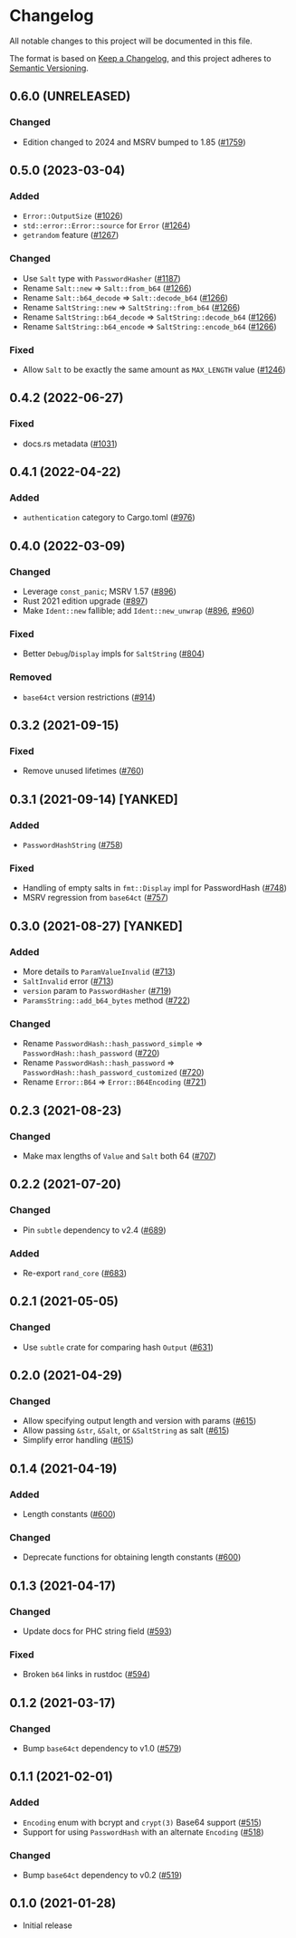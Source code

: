 # Changelog

All notable changes to this project will be documented in this file.

The format is based on [Keep a Changelog](https://keepachangelog.com/en/1.0.0/),
and this project adheres to [Semantic Versioning](https://semver.org/spec/v2.0.0.html).

## 0.6.0 (UNRELEASED)
### Changed
- Edition changed to 2024 and MSRV bumped to 1.85 ([#1759])

[#1759]: https://github.com/RustCrypto/traits/pull/1759

## 0.5.0 (2023-03-04)
### Added
- `Error::OutputSize` ([#1026])
- `std::error::Error::source` for `Error` ([#1264])
- `getrandom` feature ([#1267])

### Changed
- Use `Salt` type with `PasswordHasher` ([#1187])
- Rename `Salt::new` => `Salt::from_b64` ([#1266])
- Rename `Salt::b64_decode` => `Salt::decode_b64` ([#1266])
- Rename `SaltString::new` => `SaltString::from_b64` ([#1266])
- Rename `SaltString::b64_decode` => `SaltString::decode_b64` ([#1266])
- Rename `SaltString::b64_encode` => `SaltString::encode_b64` ([#1266])

### Fixed
- Allow `Salt` to be exactly the same amount as `MAX_LENGTH` value ([#1246])

[#1026]: https://github.com/RustCrypto/traits/pull/1026
[#1187]: https://github.com/RustCrypto/traits/pull/1187
[#1246]: https://github.com/RustCrypto/traits/pull/1246
[#1264]: https://github.com/RustCrypto/traits/pull/1264
[#1266]: https://github.com/RustCrypto/traits/pull/1266
[#1267]: https://github.com/RustCrypto/traits/pull/1267

## 0.4.2 (2022-06-27)
### Fixed
- docs.rs metadata ([#1031])

[#1031]: https://github.com/RustCrypto/traits/pull/1031

## 0.4.1 (2022-04-22)
### Added
- `authentication` category to Cargo.toml ([#976])

[#976]: https://github.com/RustCrypto/traits/pull/976

## 0.4.0 (2022-03-09)
### Changed
- Leverage `const_panic`; MSRV 1.57 ([#896])
- Rust 2021 edition upgrade ([#897])
- Make `Ident::new` fallible; add `Ident::new_unwrap` ([#896], [#960])

### Fixed
- Better `Debug`/`Display` impls for `SaltString` ([#804])

### Removed
- `base64ct` version restrictions ([#914])

[#804]: https://github.com/RustCrypto/traits/pull/804
[#896]: https://github.com/RustCrypto/traits/pull/896
[#897]: https://github.com/RustCrypto/traits/pull/897
[#897]: https://github.com/RustCrypto/traits/pull/897
[#914]: https://github.com/RustCrypto/traits/pull/914
[#960]: https://github.com/RustCrypto/traits/pull/960

## 0.3.2 (2021-09-15)
### Fixed
- Remove unused lifetimes ([#760])

[#760]: https://github.com/RustCrypto/traits/pull/760

## 0.3.1 (2021-09-14) [YANKED]
### Added
- `PasswordHashString` ([#758])

### Fixed
- Handling of empty salts in `fmt::Display` impl for PasswordHash ([#748])
- MSRV regression from `base64ct` ([#757])

[#748]: https://github.com/RustCrypto/traits/pull/748
[#757]: https://github.com/RustCrypto/traits/pull/757
[#758]: https://github.com/RustCrypto/traits/pull/758

## 0.3.0 (2021-08-27) [YANKED]
### Added
- More details to `ParamValueInvalid` ([#713])
- `SaltInvalid` error ([#713])
- `version` param to `PasswordHasher` ([#719])
- `ParamsString::add_b64_bytes` method ([#722])

### Changed
- Rename `PasswordHash::hash_password_simple` => `PasswordHash::hash_password` ([#720])
- Rename `PasswordHash::hash_password` => `PasswordHash::hash_password_customized` ([#720])
- Rename `Error::B64` => `Error::B64Encoding` ([#721])

[#713]: https://github.com/RustCrypto/traits/pull/713
[#719]: https://github.com/RustCrypto/traits/pull/719
[#720]: https://github.com/RustCrypto/traits/pull/720
[#721]: https://github.com/RustCrypto/traits/pull/721
[#722]: https://github.com/RustCrypto/traits/pull/722

## 0.2.3 (2021-08-23)
### Changed
- Make max lengths of `Value` and `Salt` both 64 ([#707])

[#707]: https://github.com/RustCrypto/traits/pull/707

## 0.2.2 (2021-07-20)
### Changed
- Pin `subtle` dependency to v2.4 ([#689])

### Added
- Re-export `rand_core` ([#683])

[#683]: https://github.com/RustCrypto/traits/pull/683
[#689]: https://github.com/RustCrypto/traits/pull/689

## 0.2.1 (2021-05-05)
### Changed
- Use `subtle` crate for comparing hash `Output` ([#631])

[#631]: https://github.com/RustCrypto/traits/pull/631

## 0.2.0 (2021-04-29)
### Changed
- Allow specifying output length and version with params ([#615])
- Allow passing `&str`, `&Salt`, or `&SaltString` as salt ([#615])
- Simplify error handling ([#615])

[#615]: https://github.com/RustCrypto/traits/pull/615

## 0.1.4 (2021-04-19)
### Added
- Length constants ([#600])

### Changed
- Deprecate functions for obtaining length constants ([#600])

[#600]: https://github.com/RustCrypto/traits/pull/600

## 0.1.3 (2021-04-17)
### Changed
- Update docs for PHC string <version> field ([#593])

### Fixed
- Broken `b64` links in rustdoc ([#594])

[#593]: https://github.com/RustCrypto/traits/pull/593
[#594]: https://github.com/RustCrypto/traits/pull/594

## 0.1.2 (2021-03-17)
### Changed
- Bump `base64ct` dependency to v1.0 ([#579])

[#579]: https://github.com/RustCrypto/traits/pull/579

## 0.1.1 (2021-02-01)
### Added
- `Encoding` enum with bcrypt and `crypt(3)` Base64 support ([#515])
- Support for using `PasswordHash` with an alternate `Encoding` ([#518])

### Changed
- Bump `base64ct` dependency to v0.2 ([#519])

[#515]: https://github.com/RustCrypto/traits/pull/515
[#518]: https://github.com/RustCrypto/traits/pull/518
[#519]: https://github.com/RustCrypto/traits/pull/519

## 0.1.0 (2021-01-28)
- Initial release
